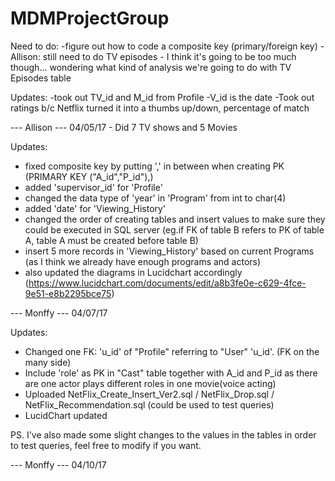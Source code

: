 # MDMProjectGroup

Need to do: 
-figure out how to code a composite key (primary/foreign key)
-Allison: still need to do TV episodes - I think it's going to be too much though... wondering what kind of analysis we're going to do with TV Episodes table

Updates:
-took out TV_id and M_id from Profile
-V_id is the date
-Took out ratings b/c Netflix turned it into a thumbs up/down, percentage of match


--- Allison ---
04/05/17 - Did 7 TV shows and 5 Movies
 
Updates:
- fixed composite key by putting ',' in between when creating PK
(PRIMARY KEY ("A_id","P_id"),)
- added 'supervisor_id' for 'Profile'
- changed the data type of 'year' in 'Program' from int to char(4)
- added 'date' for 'Viewing_History'
- changed the order of creating tables and insert values to make sure they could be executed in SQL server
(eg.if FK of table B refers to PK of table A, table A must be created before table B)
- insert 5 more records in 'Viewing_History' based on current Programs (as I think we already have enough programs and actors)
- also updated the diagrams in Lucidchart accordingly (https://www.lucidchart.com/documents/edit/a8b3fe0e-c629-4fce-9e51-e8b2295bce75)

--- Monffy ---
04/07/17

Updates:
- Changed one FK: 'u_id' of "Profile" referring to "User" 'u_id'. (FK on the many side)
- Include 'role' as PK in "Cast" table together with A_id and P_id as there are one actor plays different roles in one movie(voice acting)
- Uploaded NetFlix_Create_Insert_Ver2.sql / NetFlix_Drop.sql / NetFlix_Recommendation.sql (could be used to test queries)
- LucidChart updated

PS. I've also made some slight changes to the values in the tables in order to test queries, feel free to modify if you want.

--- Monffy ---
04/10/17

